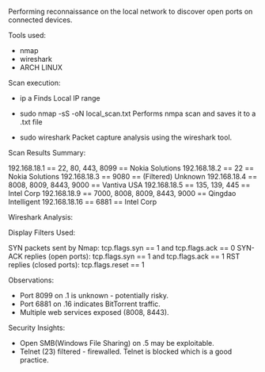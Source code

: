 Performing reconnaissance on the local network to discover open ports on connected devices.

Tools used:
- nmap
- wireshark
- ARCH LINUX

Scan execution:

- ip a
Finds Local IP range

- sudo nmap -sS <IP address> -oN local_scan.txt
Performs nmpa scan and saves it to a .txt file

- sudo wireshark
Packet capture analysis using the wireshark tool.

Scan Results Summary:

192.168.18.1 ==	 22, 80, 443, 8099	==	 Nokia Solutions
192.168.18.2 ==  22	==			 Nokia Solutions
192.168.18.3 ==  9080		==		 (Filtered) Unknown
192.168.18.4 ==	 8008, 8009, 8443, 9000	 ==	 Vantiva USA
192.168.18.5 ==	 135, 139, 445 ==  Intel Corp
192.168.18.9 ==  7000, 8008, 8009, 8443, 9000 == Qingdao Intelligent
192.168.18.16 == 	6881 ==		 Intel Corp


Wireshark Analysis:

Display Filters Used:

SYN packets sent by Nmap: tcp.flags.syn == 1 and tcp.flags.ack == 0
SYN-ACK replies (open ports): tcp.flags.syn == 1 and tcp.flags.ack == 1
RST replies (closed ports): tcp.flags.reset == 1

Observations:

- Port 8099 on .1 is unknown - potentially risky.
- Port 6881 on .16 indicates BitTorrent traffic.
- Multiple web services exposed (8008, 8443).

Security Insights:

- Open SMB(Windows File Sharing) on .5 may be exploitable.
- Telnet (23) filtered - firewalled. Telnet is blocked which is a good practice. 
